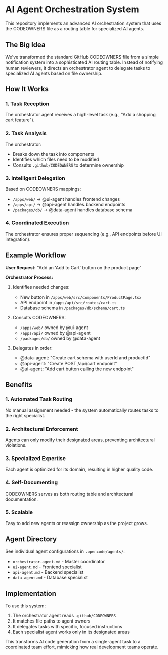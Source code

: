 # AI Agent Orchestration System

This repository implements an advanced AI orchestration system that uses the CODEOWNERS file as a routing table for specialized AI agents.

## The Big Idea

We've transformed the standard GitHub CODEOWNERS file from a simple notification system into a sophisticated AI routing table. Instead of notifying human reviewers, it directs an orchestrator agent to delegate tasks to specialized AI agents based on file ownership.

## How It Works

### 1. Task Reception
The orchestrator agent receives a high-level task (e.g., "Add a shopping cart feature").

### 2. Task Analysis
The orchestrator:
- Breaks down the task into components
- Identifies which files need to be modified
- Consults `.github/CODEOWNERS` to determine ownership

### 3. Intelligent Delegation
Based on CODEOWNERS mappings:
- `/apps/web/` → @ui-agent handles frontend changes
- `/apps/api/` → @api-agent handles backend endpoints
- `/packages/db/` → @data-agent handles database schema

### 4. Coordinated Execution
The orchestrator ensures proper sequencing (e.g., API endpoints before UI integration).

## Example Workflow

**User Request:** "Add an 'Add to Cart' button on the product page"

**Orchestrator Process:**
1. Identifies needed changes:
   - New button in `/apps/web/src/components/ProductPage.tsx`
   - API endpoint in `/apps/api/src/routes/cart.ts`
   - Database schema in `/packages/db/schema/cart.ts`

2. Consults CODEOWNERS:
   - `/apps/web/` owned by @ui-agent
   - `/apps/api/` owned by @api-agent
   - `/packages/db/` owned by @data-agent

3. Delegates in order:
   - @data-agent: "Create cart schema with userId and productId"
   - @api-agent: "Create POST /api/cart endpoint"
   - @ui-agent: "Add cart button calling the new endpoint"

## Benefits

### 1. **Automated Task Routing**
No manual assignment needed - the system automatically routes tasks to the right specialist.

### 2. **Architectural Enforcement**
Agents can only modify their designated areas, preventing architectural violations.

### 3. **Specialized Expertise**
Each agent is optimized for its domain, resulting in higher quality code.

### 4. **Self-Documenting**
CODEOWNERS serves as both routing table and architectural documentation.

### 5. **Scalable**
Easy to add new agents or reassign ownership as the project grows.

## Agent Directory

See individual agent configurations in `.opencode/agents/`:
- `orchestrator-agent.md` - Master coordinator
- `ui-agent.md` - Frontend specialist
- `api-agent.md` - Backend specialist
- `data-agent.md` - Database specialist

## Implementation

To use this system:
1. The orchestrator agent reads `.github/CODEOWNERS`
2. It matches file paths to agent owners
3. It delegates tasks with specific, focused instructions
4. Each specialist agent works only in its designated areas

This transforms AI code generation from a single-agent task to a coordinated team effort, mimicking how real development teams operate.